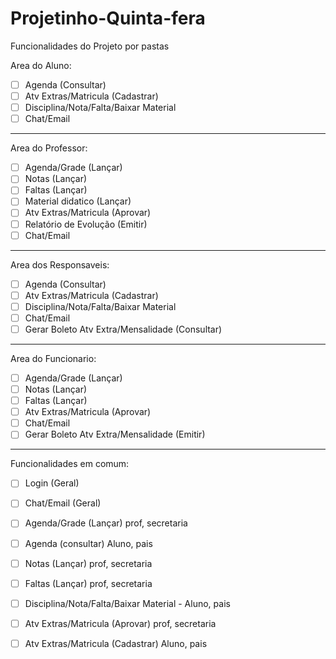 # Projetinho-Quinta-fera

Funcionalidades do Projeto por pastas

Area do Aluno:

- [ ] Agenda (Consultar)
- [ ] Atv Extras/Matricula (Cadastrar)
- [ ] Disciplina/Nota/Falta/Baixar Material
- [ ] Chat/Email

***
Area do Professor:

- [ ] Agenda/Grade (Lançar)
- [ ] Notas (Lançar)
- [ ] Faltas (Lançar)
- [ ] Material didatico (Lançar)
- [ ] Atv Extras/Matricula (Aprovar)
- [ ] Relatório de Evolução (Emitir)
- [ ] Chat/Email

***
Area dos Responsaveis:

- [ ] Agenda (Consultar)
- [ ] Atv Extras/Matricula (Cadastrar)
- [ ] Disciplina/Nota/Falta/Baixar Material
- [ ] Chat/Email
- [ ] Gerar Boleto Atv Extra/Mensalidade (Consultar)

***
Area do Funcionario:

- [ ] Agenda/Grade (Lançar)
- [ ] Notas (Lançar)
- [ ] Faltas (Lançar)
- [ ] Atv Extras/Matricula (Aprovar)
- [ ] Chat/Email
- [ ] Gerar Boleto Atv Extra/Mensalidade (Emitir)

***

Funcionalidades em comum:

- [ ] Login (Geral)
- [ ] Chat/Email (Geral)
- [ ] Agenda/Grade (Lançar) prof, secretaria
- [ ] Agenda (consultar) Aluno, pais
- [ ] Notas (Lançar) prof, secretaria
- [ ] Faltas (Lançar) prof, secretaria
- [ ] Disciplina/Nota/Falta/Baixar Material - Aluno, pais
- [ ] Atv Extras/Matricula (Aprovar) prof, secretaria
- [ ] Atv Extras/Matricula (Cadastrar) Aluno, pais


